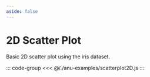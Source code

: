 ```yaml
---
aside: false
---
```

<script setup>
import { scatterplot2D } from '../anu-examples/scatterplot2D.js'
</script>

# 2D Scatter Plot 
Basic 2D scatter plot using the iris dataset.

<singleView :scene="scatterplot2D" />

::: code-group
<<< @/./anu-examples/scatterplot2D.js 
:::